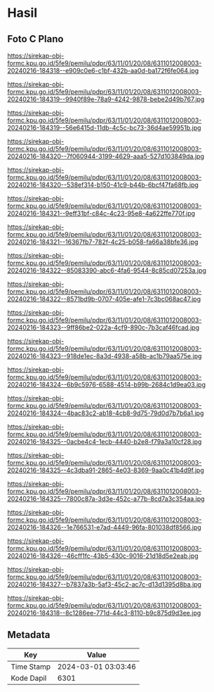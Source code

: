 # Hasil

## Foto C Plano

https://sirekap-obj-formc.kpu.go.id/5fe9/pemilu/pdpr/63/11/01/20/08/6311012008003-20240216-184318--e909c0e6-c1bf-432b-aa0d-ba172f6fe064.jpg

https://sirekap-obj-formc.kpu.go.id/5fe9/pemilu/pdpr/63/11/01/20/08/6311012008003-20240216-184319--9940f89e-78a9-4242-9878-bebe2d49b767.jpg

https://sirekap-obj-formc.kpu.go.id/5fe9/pemilu/pdpr/63/11/01/20/08/6311012008003-20240216-184319--56e6415d-11db-4c5c-bc73-36d4ae59951b.jpg

https://sirekap-obj-formc.kpu.go.id/5fe9/pemilu/pdpr/63/11/01/20/08/6311012008003-20240216-184320--7f060944-3199-4629-aaa5-527d103849da.jpg

https://sirekap-obj-formc.kpu.go.id/5fe9/pemilu/pdpr/63/11/01/20/08/6311012008003-20240216-184320--538ef314-b150-41c9-b44b-6bcf47fa68fb.jpg

https://sirekap-obj-formc.kpu.go.id/5fe9/pemilu/pdpr/63/11/01/20/08/6311012008003-20240216-184321--9eff31bf-c84c-4c23-95e8-4a622ffe770f.jpg

https://sirekap-obj-formc.kpu.go.id/5fe9/pemilu/pdpr/63/11/01/20/08/6311012008003-20240216-184321--16367fb7-782f-4c25-b058-fa66a38bfe36.jpg

https://sirekap-obj-formc.kpu.go.id/5fe9/pemilu/pdpr/63/11/01/20/08/6311012008003-20240216-184322--85083390-abc6-4fa6-9544-8c85cd07253a.jpg

https://sirekap-obj-formc.kpu.go.id/5fe9/pemilu/pdpr/63/11/01/20/08/6311012008003-20240216-184322--8571bd9b-0707-405e-afe1-7c3bc068ac47.jpg

https://sirekap-obj-formc.kpu.go.id/5fe9/pemilu/pdpr/63/11/01/20/08/6311012008003-20240216-184323--9ff86be2-022a-4cf9-890c-7b3caf46fcad.jpg

https://sirekap-obj-formc.kpu.go.id/5fe9/pemilu/pdpr/63/11/01/20/08/6311012008003-20240216-184323--918de1ec-8a3d-4938-a58b-ac1b79aa575e.jpg

https://sirekap-obj-formc.kpu.go.id/5fe9/pemilu/pdpr/63/11/01/20/08/6311012008003-20240216-184324--6b9c5976-6588-4514-b99b-2684c1d9ea03.jpg

https://sirekap-obj-formc.kpu.go.id/5fe9/pemilu/pdpr/63/11/01/20/08/6311012008003-20240216-184324--4bac83c2-ab18-4cb8-9d75-79d0d7b7b6a1.jpg

https://sirekap-obj-formc.kpu.go.id/5fe9/pemilu/pdpr/63/11/01/20/08/6311012008003-20240216-184325--0acbe4c4-1ecb-4440-b2e8-f79a3a10cf28.jpg

https://sirekap-obj-formc.kpu.go.id/5fe9/pemilu/pdpr/63/11/01/20/08/6311012008003-20240216-184325--4c3dba91-2865-4e03-8369-9aa0c41b4d9f.jpg

https://sirekap-obj-formc.kpu.go.id/5fe9/pemilu/pdpr/63/11/01/20/08/6311012008003-20240216-184325--7800c87a-3d3e-452c-a77b-8cd7a3c354aa.jpg

https://sirekap-obj-formc.kpu.go.id/5fe9/pemilu/pdpr/63/11/01/20/08/6311012008003-20240216-184326--1e766531-e7ad-4449-96fa-801038df8566.jpg

https://sirekap-obj-formc.kpu.go.id/5fe9/pemilu/pdpr/63/11/01/20/08/6311012008003-20240216-184326--46cff1fc-43b5-430c-9016-21d18d5e2eab.jpg

https://sirekap-obj-formc.kpu.go.id/5fe9/pemilu/pdpr/63/11/01/20/08/6311012008003-20240216-184327--b7837a3b-5af3-45c2-ac7c-d13d1395d8ba.jpg

https://sirekap-obj-formc.kpu.go.id/5fe9/pemilu/pdpr/63/11/01/20/08/6311012008003-20240216-184318--8c1286ee-771d-44c3-8110-b9c875d9d3ee.jpg


## Metadata

| Key        | Value               |
| ---------- | ------------------- |
| Time Stamp | 2024-03-01 03:03:46 |
| Kode Dapil | 6301                |



